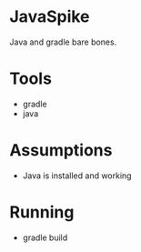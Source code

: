 # JavaSpike
Java and gradle bare bones.

# Tools

- gradle
- java


# Assumptions
- Java is installed and working

# Running
- gradle build
